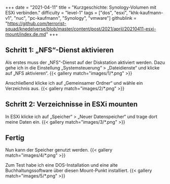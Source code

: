 +++
date = "2021-04-11"
title = "Kurzgeschichte: Synology-Volumen mit ESXi verbinden."
difficulty = "level-1"
tags = ["dos", "esxi", "khk-kaufmann-v1", "nuc", "pc-kaufmann", "Synology", "vmware"]
githublink = "https://github.com/terrorist-squad/knedelverse/blob/master/content/post/2021/april/20210411-esxi-mount/index.de.md"
+++

## Schritt 1: „NFS“-Dienst aktivieren
Als erstes muss der „NFS“-Dienst auf der Diskstation aktiviert werden. Dazu gehe ich in die Einstellung „Systemsteuerung“ > „Dateidienste“ und klicke auf „NFS aktivieren“.
{{< gallery match="images/1/*.png" >}}

Anschließend klicke ich auf „Gemeinsamer Ordner“ und wähle ein Verzeichnis aus.
{{< gallery match="images/2/*.png" >}}

## Schritt 2: Verzeichnisse in ESXi mounten
In ESXi klicke ich auf „Speicher“ > „Neuer Datenspeicher“ und trage dort meine Daten ein.
{{< gallery match="images/3/*.png" >}}

## Fertig
Nun kann der Speicher genutzt werden.
{{< gallery match="images/4/*.png" >}}

Zum Test habe ich eine DOS-Installation und eine alte Buchhaltungssoftware über diesen Mount-Punkt installiert. 
{{< gallery match="images/5/*.png" >}}

